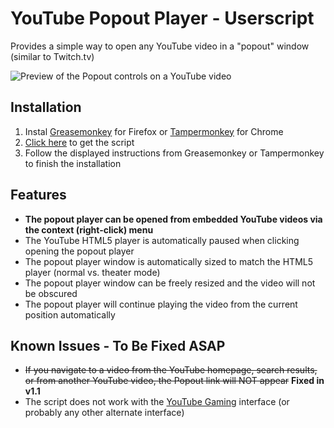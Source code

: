 # YouTube Popout Player - Userscript
Provides a simple way to open any YouTube video in a "popout" window (similar to Twitch.tv)

![Preview of the Popout controls on a YouTube video](https://github.com/rthaut/YouTubePopoutPlayer/raw/develop/preview.png)

## Installation
1. Instal [Greasemonkey](//addons.mozilla.org/en-US/firefox/addon/greasemonkey/) for Firefox or [Tampermonkey](//chrome.google.com/webstore/detail/tampermonkey/dhdgffkkebhmkfjojejmpbldmpobfkfo) for Chrome
2. [Click here](http://repo.ryanthaut.com/userscripts/youtube_popout_player/youtube_popout_player.user.js) to get the script
3. Follow the displayed instructions from Greasemonkey or Tampermonkey to finish the installation

## Features
* **The popout player can be opened from embedded YouTube videos via the context (right-click) menu**
* The YouTube HTML5 player is automatically paused when clicking opening the popout player
* The popout player window is automatically sized to match the HTML5 player (normal vs. theater mode)
* The popout player window can be freely resized and the video will not be obscured
* The popout player will continue playing the video from the current position automatically

## Known Issues - To Be Fixed ASAP
* ~~If you navigate to a video from the YouTube homepage, search results, or from another YouTube video, the Popout link will NOT appear~~ **Fixed in v1.1**
* The script does not work with the [YouTube Gaming](//gaming.youtube.com/) interface (or probably any other alternate interface)
